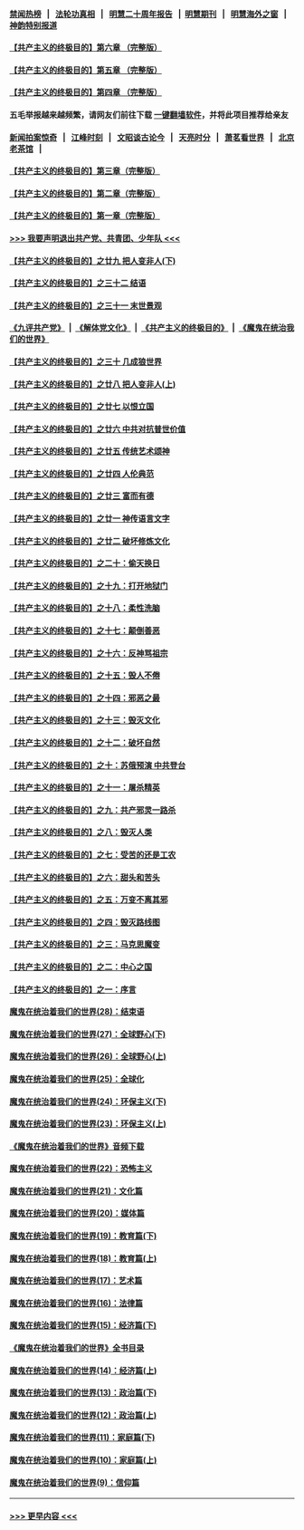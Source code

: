 #### [禁闻热榜](热点新闻.md?=0)  &nbsp;&nbsp;|&nbsp;&nbsp; [法轮功真相](https://github.com/gfw-breaker/truth/blob/master/README.md?=0) &nbsp;&nbsp;|&nbsp;&nbsp; [明慧二十周年报告](https://github.com/gfw-breaker/mh-reports/blob/master/README.md?=0) &nbsp;&nbsp;|&nbsp;&nbsp;[明慧期刊](https://github.com/gfw-breaker/mh-qikan) &nbsp;&nbsp;|&nbsp;&nbsp; [明慧海外之窗](https://github.com/gfw-breaker/mh-news/blob/master/README.md?=0) &nbsp;&nbsp;|&nbsp;&nbsp; [神韵特别报道](https://github.com/gfw-breaker/mh-news/blob/master/shenyun.md?=0)
#### [【共产主义的终极目的】第六章 （完整版）](../pages/nsc422/n11428913.md?t=03120203) 
#### [【共产主义的终极目的】第五章 （完整版）](../pages/nsc422/n11428912.md?t=03120203) 
#### [【共产主义的终极目的】第四章 （完整版）](../pages/nsc422/n11428907.md?t=03120203) 
#### 五毛举报越来越频繁，请网友们前往下载 [一键翻墙软件](https://github.com/gfw-breaker/ssr-accounts)，并将此项目推荐给亲友
#### [新闻拍案惊奇](https://github.com/gfw-breaker/banned-news/blob/master/pages/link4.md) &nbsp;&nbsp;|&nbsp;&nbsp; [江峰时刻](https://github.com/gfw-breaker/banned-news/blob/master/pages/link4.md) &nbsp;&nbsp;|&nbsp;&nbsp; [文昭谈古论今](https://github.com/gfw-breaker/banned-news/blob/master/pages/link4.md) &nbsp;&nbsp;|&nbsp;&nbsp; [天亮时分](https://github.com/gfw-breaker/banned-news/blob/master/pages/link4.md) &nbsp;&nbsp;|&nbsp;&nbsp; [萧茗看世界](https://github.com/gfw-breaker/banned-news/blob/master/pages/link4.md) &nbsp;&nbsp;|&nbsp;&nbsp; [北京老茶馆](https://github.com/gfw-breaker/banned-news/blob/master/pages/link4.md) &nbsp;&nbsp;|&nbsp;&nbsp; 
#### [【共产主义的终极目的】第三章（完整版）](../pages/nsc422/n11428848.md?t=03120203) 
#### [【共产主义的终极目的】第二章（完整版）](../pages/nsc422/n11428831.md?t=03120203) 
#### [【共产主义的终极目的】第一章（完整版）](../pages/nsc422/n11417651.md?t=03120203) 
#### [>>> 我要声明退出共产党、共青团、少年队 <<<](https://github.com/begood0513/goodnews/blob/master/quit/letter.md) 
#### [【共产主义的终极目的】之廿九 把人变非人(下)](../pages/nsc422/n11344140.md?t=03120203) 
#### [【共产主义的终极目的】之三十二 结语](../pages/nsc422/n11360535.md?t=03120203) 
#### [【共产主义的终极目的】之三十一 末世景观](../pages/nsc422/n11351129.md?t=03120203) 
#### [《九评共产党》](https://github.com/begood0513/9ping.md/blob/master/README.md) &nbsp;|&nbsp; [《解体党文化》](../../../../jtdwh.md/blob/master/README.md)  &nbsp;|&nbsp; [《共产主义的终极目的》](../../../../gczydzjmd.md/blob/master/README.md) &nbsp;|&nbsp; [《魔鬼在统治我们的世界》](../../../../mgztzwmdsj.md/blob/master/README.md) 
#### [【共产主义的终极目的】之三十 几成狼世界](../pages/nsc422/n11348280.md?t=03120203) 
#### [【共产主义的终极目的】之廿八 把人变非人(上)](../pages/nsc422/n11340492.md?t=03120203) 
#### [【共产主义的终极目的】之廿七 以恨立国](../pages/nsc422/n11336944.md?t=03120203) 
#### [【共产主义的终极目的】之廿六 中共对抗普世价值](../pages/nsc422/n11324785.md?t=03120203) 
#### [【共产主义的终极目的】之廿五 传统艺术颂神](../pages/nsc422/n11296396.md?t=03120203) 
#### [【共产主义的终极目的】之廿四 人伦典范](../pages/nsc422/n11296397.md?t=03120203) 
#### [【共产主义的终极目的】之廿三 富而有德](../pages/nsc422/n11283598.md?t=03120203) 
#### [【共产主义的终极目的】之廿一 神传语言文字](../pages/nsc422/n11263265.md?t=03120203) 
#### [【共产主义的终极目的】之廿二 破坏修炼文化](../pages/nsc422/n11245728.md?t=03120203) 
#### [【共产主义的终极目的】之二十：偷天换日](../pages/nsc422/n11238846.md?t=03120203) 
#### [【共产主义的终极目的】之十九：打开地狱门](../pages/nsc422/n11206376.md?t=03120203) 
#### [【共产主义的终极目的】之十八：柔性洗脑](../pages/nsc422/n11199994.md?t=03120203) 
#### [【共产主义的终极目的】之十七：颠倒善恶](../pages/nsc422/n11179782.md?t=03120203) 
#### [【共产主义的终极目的】之十六：反神骂祖宗](../pages/nsc422/n11166798.md?t=03120203) 
#### [【共产主义的终极目的】之十五：毁人不倦](../pages/nsc422/n11166792.md?t=03120203) 
#### [【共产主义的终极目的】之十四：邪恶之最](../pages/nsc422/n11150249.md?t=03120203) 
#### [【共产主义的终极目的】之十三：毁灭文化](../pages/nsc422/n11135227.md?t=03120203) 
#### [【共产主义的终极目的】之十二：破坏自然](../pages/nsc422/n11135214.md?t=03120203) 
#### [【共产主义的终极目的】之十：苏俄预演 中共登台](../pages/nsc422/n11118424.md?t=03120203) 
#### [【共产主义的终极目的】之十一：屠杀精英](../pages/nsc422/n11118442.md?t=03120203) 
#### [【共产主义的终极目的】之九：共产邪灵一路杀](../pages/nsc422/n11114139.md?t=03120203) 
#### [【共产主义的终极目的】之八：毁灭人类](../pages/nsc422/n11108503.md?t=03120203) 
#### [【共产主义的终极目的】之七：受苦的还是工农](../pages/nsc422/n11101809.md?t=03120203) 
#### [【共产主义的终极目的】之六：甜头和苦头](../pages/nsc422/n11096971.md?t=03120203) 
#### [【共产主义的终极目的】之五：万变不离其邪](../pages/nsc422/n11091285.md?t=03120203) 
#### [【共产主义的终极目的】之四：毁灭路线图](../pages/nsc422/n11086284.md?t=03120203) 
#### [【共产主义的终极目的】之三：马克思魔变](../pages/nsc422/n11061941.md?t=03120203) 
#### [【共产主义的终极目的】之二：中心之国](../pages/nsc422/n11047728.md?t=03120203) 
#### [【共产主义的终极目的】之一：序言](../pages/nsc422/n11086077.md?t=03120203) 
#### [魔鬼在统治着我们的世界(28)：结束语](../pages/nsc422/n10936246.md?t=03120203) 
#### [魔鬼在统治着我们的世界(27)：全球野心(下)](../pages/nsc422/n10928319.md?t=03120203) 
#### [魔鬼在统治着我们的世界(26)：全球野心(上)](../pages/nsc422/n10900318.md?t=03120203) 
#### [魔鬼在统治着我们的世界(25)：全球化](../pages/nsc422/n10788205.md?t=03120203) 
#### [魔鬼在统治着我们的世界(24)：环保主义(下)](../pages/nsc422/n10695307.md?t=03120203) 
#### [魔鬼在统治着我们的世界(23)：环保主义(上)](../pages/nsc422/n10688613.md?t=03120203) 
#### [《魔鬼在统治着我们的世界》音频下载](../pages/nsc422/n10635553.md?t=03120203) 
#### [魔鬼在统治着我们的世界(22)：恐怖主义](../pages/nsc422/n10614727.md?t=03120203) 
#### [魔鬼在统治着我们的世界(21)：文化篇](../pages/nsc422/n10597706.md?t=03120203) 
#### [魔鬼在统治着我们的世界(20)：媒体篇](../pages/nsc422/n10586579.md?t=03120203) 
#### [魔鬼在统治着我们的世界(19)：教育篇(下)](../pages/nsc422/n10564808.md?t=03120203) 
#### [魔鬼在统治着我们的世界(18)：教育篇(上)](../pages/nsc422/n10526970.md?t=03120203) 
#### [魔鬼在统治着我们的世界(17)：艺术篇](../pages/nsc422/n10499093.md?t=03120203) 
#### [魔鬼在统治着我们的世界(16)：法律篇](../pages/nsc422/n10485969.md?t=03120203) 
#### [魔鬼在统治着我们的世界(15)：经济篇(下)](../pages/nsc422/n10469975.md?t=03120203) 
#### [《魔鬼在统治着我们的世界》全书目录](../pages/nsc422/n10464261.md?t=03120203) 
#### [魔鬼在统治着我们的世界(14)：经济篇(上)](../pages/nsc422/n10457370.md?t=03120203) 
#### [魔鬼在统治着我们的世界(13)：政治篇(下)](../pages/nsc422/n10448270.md?t=03120203) 
#### [魔鬼在统治着我们的世界(12)：政治篇(上)](../pages/nsc422/n10444576.md?t=03120203) 
#### [魔鬼在统治着我们的世界(11)：家庭篇(下)](../pages/nsc422/n10440961.md?t=03120203) 
#### [魔鬼在统治着我们的世界(10)：家庭篇(上)](../pages/nsc422/n10435448.md?t=03120203) 
#### [魔鬼在统治着我们的世界(9)：信仰篇](../pages/nsc422/n10432159.md?t=03120203) 

----
#### [ >>> 更早内容 <<< ](../indexes/nsc422-earlier.md)
